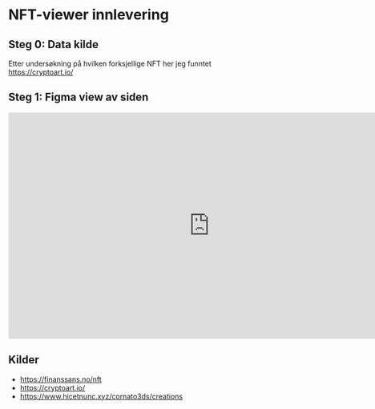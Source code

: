 # NFT-viewer innlevering

## Steg 0: Data kilde

Etter undersøkning på hvilken forksjellige NFT her jeg funntet https://cryptoart.io/

## Steg 1: Figma view av siden

<iframe style="border: 1px solid rgba(0, 0, 0, 0.1);" width="800" height="450" src="https://www.figma.com/embed?embed_host=share&url=https%3A%2F%2Fwww.figma.com%2Ffile%2FQ9jCkpPZSUZh5UeKARfkfH%2FIT-1-NFT-viewer%3Fnode-id%3D0%253A1" allowfullscreen></iframe>

## Kilder

- https://finanssans.no/nft
- https://cryptoart.io/
- https://www.hicetnunc.xyz/cornato3ds/creations
